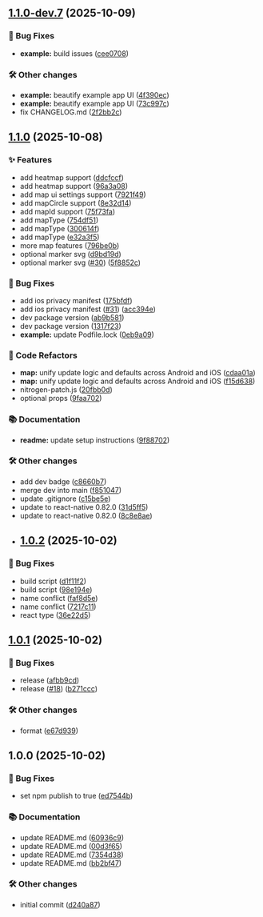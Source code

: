 ## [1.1.0-dev.7](https://github.com/pinpong/react-native-google-maps-plus/compare/v1.1.0-dev.6...v1.1.0-dev.7) (2025-10-09)

### 🐛 Bug Fixes

* **example:** build issues ([cee0708](https://github.com/pinpong/react-native-google-maps-plus/commit/cee0708dfdee185ee4c8bb2836abd2a3c022fc93))

### 🛠️ Other changes

* **example:** beautify example app UI ([4f390ec](https://github.com/pinpong/react-native-google-maps-plus/commit/4f390ecd9ebc2f3e559913882ac56d33a30ac45b))
* **example:** beautify example app UI ([73c997c](https://github.com/pinpong/react-native-google-maps-plus/commit/73c997c69f23deeb48eb9b2be5df76a36ff0afea))
* fix CHANGELOG.md ([2f2bb2c](https://github.com/pinpong/react-native-google-maps-plus/commit/2f2bb2c617260166551abbc07dfa9a8ae27cf31e))

## [1.1.0](https://github.com/pinpong/react-native-google-maps-plus/compare/v1.0.2...v1.1.0) (2025-10-08)

### ✨ Features

* add heatmap support ([ddcfccf](https://github.com/pinpong/react-native-google-maps-plus/commit/ddcfccf4cbb08b2756c20ca7215a8fe45e30befb))
* add heatmap support ([96a3a08](https://github.com/pinpong/react-native-google-maps-plus/commit/96a3a08696e38f77db356d9e0e71a6e6b98a589f))
* add map ui settings support ([7921f49](https://github.com/pinpong/react-native-google-maps-plus/commit/7921f4941f6656fe9c588d4f5e9d1f5594632598))
* add mapCircle support ([8e32d14](https://github.com/pinpong/react-native-google-maps-plus/commit/8e32d14ae6d3e8254a46ffbb19fd3eb26575f46d))
* add mapId support ([75f73fa](https://github.com/pinpong/react-native-google-maps-plus/commit/75f73fac949f8e2a5112e1456226e60de8540474))
* add mapType ([754df51](https://github.com/pinpong/react-native-google-maps-plus/commit/754df51a8819ce5475d29262bbf95d8f0586393f))
* add mapType ([300614f](https://github.com/pinpong/react-native-google-maps-plus/commit/300614f22419f166c2482025f66b761145e75394))
* add mapType ([e32a3f5](https://github.com/pinpong/react-native-google-maps-plus/commit/e32a3f59fc1128b6a4c295d4e5d74d8afa7aa3cd))
* more map features ([796be0b](https://github.com/pinpong/react-native-google-maps-plus/commit/796be0b0976926f72b5d95b1ba5d2406988f4d9e))
* optional marker svg ([d9bd19d](https://github.com/pinpong/react-native-google-maps-plus/commit/d9bd19d72916ec697acc9cecc58219a3df8c5d54))
* optional marker svg ([#30](https://github.com/pinpong/react-native-google-maps-plus/issues/30)) ([5f8852c](https://github.com/pinpong/react-native-google-maps-plus/commit/5f8852c85741b75959f1d1e16240704cca042bb5))

### 🐛 Bug Fixes

* add ios privacy manifest ([175bfdf](https://github.com/pinpong/react-native-google-maps-plus/commit/175bfdf0a932aa7dcc789ac9287eb2e91a9d0bf6))
* add ios privacy manifest ([#31](https://github.com/pinpong/react-native-google-maps-plus/issues/31)) ([acc394e](https://github.com/pinpong/react-native-google-maps-plus/commit/acc394e49ca5bc9eaa5e67942fd2ed645dc2332c))
* dev package version ([ab9b581](https://github.com/pinpong/react-native-google-maps-plus/commit/ab9b581e7f571d09ffbe597cf8834234b43ee3a1))
* dev package version ([1317f23](https://github.com/pinpong/react-native-google-maps-plus/commit/1317f234d832a623c6e5dbce4dafd9154da73857))
* **example:** update Podfile.lock ([0eb9a09](https://github.com/pinpong/react-native-google-maps-plus/commit/0eb9a09bca8b13241b13851c4af0857545284229))

### 🔄 Code Refactors

* **map:** unify update logic and defaults across Android and iOS ([cdaa01a](https://github.com/pinpong/react-native-google-maps-plus/commit/cdaa01af77ae93f9e9652dd018fe18f0ca6309b4))
* **map:** unify update logic and defaults across Android and iOS ([f15d638](https://github.com/pinpong/react-native-google-maps-plus/commit/f15d6388911943b5abdfd9d5f61e3423af33f064))
* nitrogen-patch.js ([20fbb0d](https://github.com/pinpong/react-native-google-maps-plus/commit/20fbb0d7bea58bd54ade53119dc510d0ce9b18f9))
* optional props ([9faa702](https://github.com/pinpong/react-native-google-maps-plus/commit/9faa7024c2bea0818734cb5831b93c4d360da0bd))

### 📚 Documentation

* **readme:** update setup instructions ([9f88702](https://github.com/pinpong/react-native-google-maps-plus/commit/9f88702b187fde5c2e3d852f1d0aeeac48f8222b))

### 🛠️ Other changes

* add dev badge ([c8660b7](https://github.com/pinpong/react-native-google-maps-plus/commit/c8660b75581f447953fba6c9ec440146fcf8f48d))
* merge dev into main ([f851047](https://github.com/pinpong/react-native-google-maps-plus/commit/f8510472835ad5a861341652c6541477df205508))
* update .gitignore ([c15be5e](https://github.com/pinpong/react-native-google-maps-plus/commit/c15be5eb436d05f1f5a25fe7c8249e7c23eea3b2))
* update to react-native 0.82.0 ([31d5ff5](https://github.com/pinpong/react-native-google-maps-plus/commit/31d5ff5157ec8357b9d699d4dcc09bda09e11afb))
* update to react-native 0.82.0 ([8c8e8ae](https://github.com/pinpong/react-native-google-maps-plus/commit/8c8e8ae1c4fcf97e04059d873461f083e4c346cf))
* ## [1.0.2](https://github.com/pinpong/react-native-google-maps-plus/compare/v1.0.1...v1.0.2) (2025-10-02)

### 🐛 Bug Fixes

* build script ([d1f11f2](https://github.com/pinpong/react-native-google-maps-plus/commit/d1f11f237900f929689b72dfb41054dac0790a37))
* build script ([98e194e](https://github.com/pinpong/react-native-google-maps-plus/commit/98e194e61d08af96ce75e156a6f5e3a5378c1b4c))
* name conflict ([faf8d5e](https://github.com/pinpong/react-native-google-maps-plus/commit/faf8d5e7a0f79bfceb8454510e8e5ad3771fdbd2))
* name conflict ([7217c11](https://github.com/pinpong/react-native-google-maps-plus/commit/7217c113bc2e5742bbc4b119eec7672c0b240cba))
* react type ([36e22d5](https://github.com/pinpong/react-native-google-maps-plus/commit/36e22d59f0746ad9759799465eefed8f66a19049))

## [1.0.1](https://github.com/pinpong/react-native-google-maps-plus/compare/v1.0.0...v1.0.1) (2025-10-02)

### 🐛 Bug Fixes

* release ([afbb9cd](https://github.com/pinpong/react-native-google-maps-plus/commit/afbb9cdf0261c35fcd4c6423096fbecaa482f704))
* release ([#18](https://github.com/pinpong/react-native-google-maps-plus/issues/18)) ([b271ccc](https://github.com/pinpong/react-native-google-maps-plus/commit/b271ccc69f9cb3e48c865801bdd104fd6065b557))

### 🛠️ Other changes

* format ([e67d939](https://github.com/pinpong/react-native-google-maps-plus/commit/e67d939e23a8db82432334c767f780ebe2320d6c))

## 1.0.0 (2025-10-02)

### 🐛 Bug Fixes

* set npm publish to true ([ed7544b](https://github.com/pinpong/react-native-google-maps-plus/commit/ed7544b5c0b39cec418a83842e215253ac7b6eef))

### 📚 Documentation

* update README.md ([60936c9](https://github.com/pinpong/react-native-google-maps-plus/commit/60936c9351f95e590b779883d161aad1272f4a1b))
* update README.md ([00d3f65](https://github.com/pinpong/react-native-google-maps-plus/commit/00d3f656679415a8105fff2ae52fd0bd3106e472))
* update README.md ([7354d38](https://github.com/pinpong/react-native-google-maps-plus/commit/7354d3822298b75ad28024f5488cc25e70891b9c))
* update README.md ([bb2bf47](https://github.com/pinpong/react-native-google-maps-plus/commit/bb2bf47d7b273e1dd02a44425713ebe7c9bfb612))

### 🛠️ Other changes

* initial commit ([d240a87](https://github.com/pinpong/react-native-google-maps-plus/commit/d240a870fa08e5a01ef8b3e981f7e78c7e113fef))

